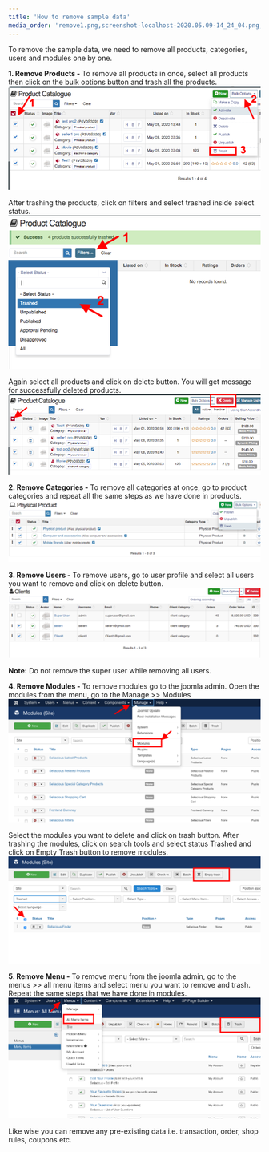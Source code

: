 ```yaml
---
title: 'How to remove sample data'
media_order: 'remove1.png,screenshot-localhost-2020.05.09-14_24_04.png,delete.png,categories.png,user.png,modules1.png,modules.png,sdc.png,menu.png'
---
```


To remove the sample data, we need to remove all products, categories, users and modules one by one. 

**1. Remove Products -** To remove all products in once, select all products then click on the bulk options button and trash all the products. 
![](remove1.png)

After trashing the products, click on filters and select trashed inside select status. 
![](screenshot-localhost-2020.05.09-14_24_04.png)

Again select all products and click on delete button. You will get message for successfully deleted products. 
![](delete.png)

**2. Remove Categories -** To remove all categories at once, go to product categories and repeat all the same steps as we have done in products.
![](categories.png)

**3. Remove Users -** To remove users, go to user profile and select all users you want to remove and click on delete button.
![](sdc.png)

**Note:** Do not remove the super user while removing all users.

**4. Remove Modules -** To remove modules go to the joomla admin. Open the modules from the menu, go to the Manage >> Modules 
![](modules1.png)

Select the modules you want to delete and click on trash button. After trashing the modules, click on search tools and select status Trashed and click on Empty Trash button to remove modules.
![](modules.png)

**5. Remove Menu -** To remove menu from the joomla admin, go to the menus >> all menu items and select menu you want to remove and trash. Repeat the same steps that we have done in modules.
![](menu.png)

Like wise you can remove any pre-existing data i.e. transaction, order, shop rules, coupons etc.

